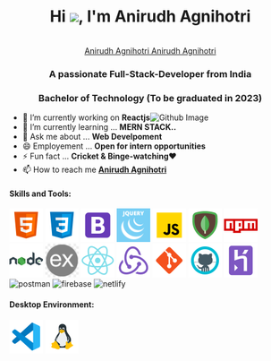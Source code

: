 <h1 align="center">Hi <img src="https://raw.githubusercontent.com/iampavangandhi/iampavangandhi/master/gifs/Hi.gif" width="30px">, I'm Anirudh Agnihotri</h1>
 <p align="center"><br/>
     <a href="https://www.instagram.com/a.n.i.r.u.d.h_._/">
	<span>Anirudh Agnihotri</span>
  </a>
  
  <a href="https://www.linkedin.com/in/anirudh-agnihotri-49aa071b2/">
   <span>Anirudh Agnihotri</span>
  </a>
</p>

<h3 align="center">A passionate Full-Stack-Developer from India</h3>
<h3 align="center">Bachelor of Technology (To be graduated in 2023)</h3>


<img width="50%" align="right" alt="Github Image" src="https://raw.githubusercontent.com/onimur/.github/master/.resources/git-header.svg" />


- 🔭 I’m currently working on **Reactjs**
- 🌱 I’m currently learning ... **MERN STACK..**
- 💬 Ask me about ... **Web Develpoment**
- 😄 Employement ... **Open for intern opportunities**
- ⚡ Fun fact ... **Cricket & Binge-watching**❤
- 📫 How to reach me **<a href="mailto:anirudhagnihotri82@gmail.com" target="_blank">Anirudh Agnihotri</a>**

<h4>Skills and Tools: </h4>
<p align="left">
	<img style="margin: auto;" src="https://raw.githubusercontent.com/sachinverma53121/sachinverma53121/master/icons/html5.png" alt=html5 width="60" height="60"/> 
	<img style="margin: auto;" src="https://raw.githubusercontent.com/sachinverma53121/sachinverma53121/master/icons/css3.png" alt=css3 width="60" height="60"/> 
	<img style="margin: auto;" src="https://raw.githubusercontent.com/sachinverma53121/sachinverma53121/master/icons/bootstrap.png" alt=bootstrap width="60" height="60"/>
 
 <img style="margin: auto;" src="https://raw.githubusercontent.com/sachinverma53121/sachinverma53121/master/icons/jquery.png" alt=jquery width="60" height="60"/>
 <img style="margin: auto;" src="https://raw.githubusercontent.com/sachinverma53121/sachinverma53121/master/icons/js.png" alt=javascript width="60" height="60"/>
 <img style="margin: auto;" src="https://raw.githubusercontent.com/sachinverma53121/sachinverma53121/master/icons/mongo.png" alt=mongodb width="60" height="60"/> 
 <img style="margin: auto;" src="https://raw.githubusercontent.com/sachinverma53121/sachinverma53121/master/icons/npm.png" alt=npm width="60" height="60"/>
 <img style="margin: auto;" src="https://raw.githubusercontent.com/sachinverma53121/sachinverma53121/master/icons/node.png" alt=nodejs width="60" height="60"/>
 <img style="margin: auto;" src="https://raw.githubusercontent.com/sachinverma53121/sachinverma53121/master/icons/express.png" alt=express width="60" height="60"/>
<img style="margin: auto;" src="https://raw.githubusercontent.com/sachinverma53121/sachinverma53121/master/icons/react.png" alt=react width="60" height="60"/> 
<img style="margin: auto;" src="https://raw.githubusercontent.com/sachinverma53121/sachinverma53121/master/icons/redux.png" alt=redux width="60" height="60"/> 
<img style="margin: auto;" src="https://raw.githubusercontent.com/sachinverma53121/sachinverma53121/master/icons/git.png" alt=git width="60" height="60"/>
<img style="margin: auto;" src="https://raw.githubusercontent.com/sachinverma53121/sachinverma53121/master/icons/github.png" alt=github width="60" height="60"/>
<img style="margin: auto;" src="https://raw.githubusercontent.com/sachinverma53121/sachinverma53121/master/icons/heroku.png" alt=heroku width="60" height="60"/>
<img style="margin: auto;" src="https://miro.medium.com/max/3416/1*Txf8ugHH_MlHPM8JU6hT5w.jpeg" alt=postman width="60" height="60"/>
<img style="margin: auto;" src="https://yt3.ggpht.com/ytc/AAUvwni6auGZNOFo5PfYQUwW4mLmCMRJ1sHXqApbh_fwYw=s900-c-k-c0x00ffffff-no-rj" alt=firebase width="60" height="60"/>
<img style="margin: auto;" src="https://opencollective-production.s3.us-west-1.amazonaws.com/ff0a6e30-eab3-11e9-a22e-83df461207f7.png" alt=netlify width="60" height="60"/>
</p>


<h4>Desktop Environment: </h4>
<p align="left">
  <img style="margin: auto;" src="https://raw.githubusercontent.com/sachinverma53121/sachinverma53121/master/icons/vsc.png" alt=vs width="60" height="60"/>
  <img style="margin: auto;" src="https://raw.githubusercontent.com/sachinverma53121/sachinverma53121/master/icons/linux.png" alt=windows10 width="60" height="60"/>
</p>
